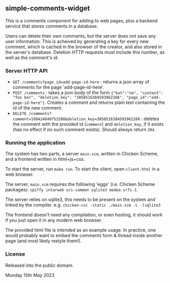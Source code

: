 ## simple-comments-widget

This is a comments component for adding to web pages, plus a backend service that stores comments in a database.

Users can delete their own comments, but the server does not save any user information. This is acheived by generating a key for every new comment, which is cached in the browser of the creator, and also stored in the server's database. Deletion HTTP requests must include this number, as well as the comment's id.

### Server HTTP API

- `GET /comments?page_id=add-page-id-here` : returns a json array of comments for the page 'add-page-id-here'.
- `POST /comments` : takes a json body of the form `{"bot":"no", "content": "foo bar", "deletion_key": "3858516384593962266", "page_id":"add-page-id-here"}`. Creates a comment and returns plain text containing the id of the new comment.
- `DELETE /comments?comment=168424640753280&deletion_key=3858516384593962266` : deletes the comment with the provided id (`comment`) and `deletion_key`, if it exists (has no effect if no such comment exists). Should always return `204`.

### Running the application

The system has two parts, a server `main.scm`, written in Chicken Scheme, and a frontend written in html+js+css.

To start the server, run `make run`.
To start the client, open `client.html` in a web browser.

The server, `main.scm` requires the following 'eggs' (i.e. Chicken Scheme packages): `spiffy intarweb uri-common sqlite3 medea srfi-1`.

The server relies on sqlite3, this needs to be present on the system and linked by the compiler. e.g. `chicken-csc -static ./main.scm -L -lsqlite3`

The frontend doesn't need any compilation, or even hosting, it should work if you just open it in any modern web browser.

The provided html file is intended as an example usage. In practice, one would probably want to embed the comments form & thread inside another page (and most likely restyle them!).

### License

Released into the public domain.

Monday 15th May 2023

